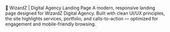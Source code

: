 🚀 WizardZ | Digital Agency Landing Page
A modern, responsive landing page designed for WizardZ Digital Agency. Built with clean UI/UX principles, the site highlights services, portfolio, and calls-to-action — optimized for engagement and mobile-friendly browsing.